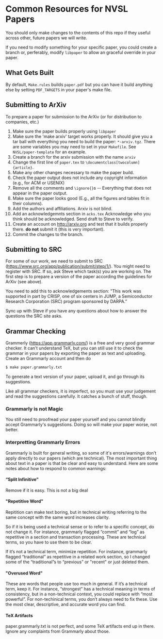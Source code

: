 # Common Resources for NVSL Papers

You should only make changes to the contents of this repo if they useful across other, future papers we will write.

If you need to modify something for your specific paper, you could create a branch or, perferably,  modify `libpaper` to allow an graceful override in your paper.

##  What Gets Built

By default, `Make.rules` builds `paper.pdf` but you can have it build anything else by setting `PDF_TARGETS` in your paper's make file.

## Submitting to ArXiv

To prepare a paper for submission to the ArXiv (or for distribution to companies, etc.)

1. Make sure the paper builds properly using `libpaper`
2. Make sure the 'make arxiv' target works properly. It should give you a tar ball with everything you need to build the paper: `*-arxiv.tgz`. There are some variables you may need to set in your `Makefile`.  See `NVSL/paper-template` for an example.
3. Create a branch for the arxiv submission with the name `arxiv`
4. Change the first line of `paper.tex` to `\documentclass[twocolumn]{article}`.
5. Make any other changes necessary to make the paper build.
6. Check the paper output does not include any copyright information (e.g., for ACM or USENIX)
7. Remove all the comments and `\ignore{}`s -- Everything that does not appear in the paper output.
8. Make sure the paper looks good (E.g., all the figures and tables fit in their columns).
9. Add the authors and affiliations.  Arxiv is not blind.
11. Add an acknowledgemnts section in `acks.tex`  Acknowledge who you think should be acknowledged.  Send draft to Steve to verify.
10. Create an account on http://arxiv.org and test that it builds properly there. **__do not__** submit it (this is very important).
11. Commit the changes to the branch.

## Submitting to SRC

For some of our work, we need to submit to SRC (https://www.src.org/app/publication/submit/step/1/).  You might need to register with SRC.  If so, ask Steve which task(s) you are working on.  The first step is to prepare a version of the paper according the guidelines for ArXiv (see above).

You need to add this to acknowledgements section: "This work was supported in part by CRISP, one of six centers in JUMP, a Semiconductor Research Corporation (SRC) program sponsored by DARPA.”

Sync up with Steve if you have any questions about how to answer the questions the SRC site asks.

## Grammar Checking

Grammerly (https://app.grammarly.com/) is a free and very good grammar checker.  It can't understand TeX, but you can still use it to check the grammar in your papers by exporting the paper as text and uploading.  Create an Grammarly account and then do 

```sh
$ make paper.grammarly.txt
```

To generate a text version of your paper, upload it, and go through its suggestions.

Like all grammar checkers, it is imperfect, so you must use your judgement and read the suggestions carefully.  It catches a bunch of stuff, though.

### Grammarly is not Magic

You still need to proofread your paper yourself and you cannot blindly accept Grammarly's suggestions.  Doing so will make your paper worse, not better.

### Interpretting Grammarly Errors

Grammarly is built for general writing, so some of it's errors/warnings don't apply directly to our papers (which are technical).  The most important thing about text in a paper is that be clear and easy to understand.  Here are some notes about how to respond to common warnings:

#### “Split Infinitive"
  Remove if it is easy.  This is not a big deal
  
  
#### "Repetitive Word"
Repitition can make text boring, but in technical writing referring to the same concept with the same word increases clarity.

So if it is being used a technical sense or to refer to a specific concept, do not change it.  For instance, grammarly flagged “commit” and “log” as  repetitive in a section and transaction processing.  These are technical terms, so you have to use them to be clear.   

If it’s not a technical term, minimize repetition.  For instance, grammarly flagged “traditional” as repetitive in a related work section, so I changed some of the “traditional”s to “previous” or "recent" or just deleted them.   

#### "Overused Word"

These are words that people use too much in general.  If it’s a technical term, keep it.    For instance, “strongest” has a technical meaning in terms of consistency, but in a non-technical context, you could replace with “most powerful”.   For non-techinical terms, you don’t always need to fix these.  Use the most clear, descriptive, and accurate word you can find.

#### TeX Artifacts
paper.grammarly.txt is not perfect, and some TeX artifacts end up in there.  Ignore any complaints from Grammarly about those.
